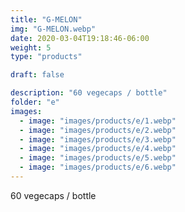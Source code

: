 ```yaml
---
title: "G-MELON"
img: "G-MELON.webp"
date: 2020-03-04T19:18:46-06:00
weight: 5
type: "products"

draft: false

description: "60 vegecaps / bottle"
folder: "e"
images:
  - image: "images/products/e/1.webp"
  - image: "images/products/e/2.webp"
  - image: "images/products/e/3.webp"
  - image: "images/products/e/4.webp"
  - image: "images/products/e/5.webp"
  - image: "images/products/e/6.webp"
---
```


60 vegecaps / bottle
